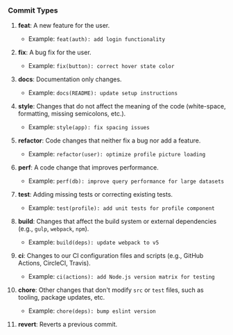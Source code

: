 ### Commit Types

1. **feat**: A new feature for the user.
   - Example: `feat(auth): add login functionality`

2. **fix**: A bug fix for the user.
   - Example: `fix(button): correct hover state color`

3. **docs**: Documentation only changes.
   - Example: `docs(README): update setup instructions`

4. **style**: Changes that do not affect the meaning of the code (white-space, formatting, missing semicolons, etc.).
   - Example: `style(app): fix spacing issues`

5. **refactor**: Code changes that neither fix a bug nor add a feature.
   - Example: `refactor(user): optimize profile picture loading`

6. **perf**: A code change that improves performance.
   - Example: `perf(db): improve query performance for large datasets`

7. **test**: Adding missing tests or correcting existing tests.
   - Example: `test(profile): add unit tests for profile component`

8. **build**: Changes that affect the build system or external dependencies (e.g., `gulp`, `webpack`, `npm`).
   - Example: `build(deps): update webpack to v5`

9. **ci**: Changes to our CI configuration files and scripts (e.g., GitHub Actions, CircleCI, Travis).
   - Example: `ci(actions): add Node.js version matrix for testing`

10. **chore**: Other changes that don't modify `src` or `test` files, such as tooling, package updates, etc.
    - Example: `chore(deps): bump eslint version`

11. **revert**: Reverts a previous commit.

